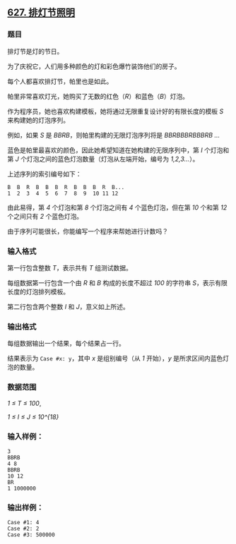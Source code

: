 ## [627. 排灯节照明](https://www.acwing.com/problem/content/629/)

### 题目

排灯节是灯的节日。

为了庆祝它，人们用多种颜色的灯和彩色爆竹装饰他们的房子。

每个人都喜欢排灯节，帕里也是如此。

帕里非常喜欢灯光，她购买了无数的红色（*R*）和蓝色（*B*）灯泡。

作为程序员，她也喜欢构建模板，她将通过无限重复设计好的有限长度的模板 *S* 来构建她的灯泡序列。

例如，如果 *S* 是 *BBRB*，则帕里构建的无限灯泡序列将是 *BBRBBBRBBBRB …*

蓝色是帕里最喜欢的颜色，因此她希望知道在她构建的无限序列中，第 *I* 个灯泡和第 *J* 个灯泡之间的蓝色灯泡数量（灯泡从左端开始，编号为 *1,2,3…*）。

上述序列的索引编号如下：

```
B  B  R  B  B  B  R  B  B  B  R  B...
1  2  3  4  5  6  7  8  9  10 11 12
```

由此易得，第 *4* 个灯泡和第 *8* 个灯泡之间有 *4* 个蓝色灯泡，但在第 *10* 个和第 *12* 个之间只有 *2* 个蓝色灯泡。

由于序列可能很长，你能编写一个程序来帮她进行计数吗？

### 输入格式

第一行包含整数 *T*，表示共有 *T* 组测试数据。

每组数据第一行包含一个由 *R* 和 *B* 构成的长度不超过 *100* 的字符串 *S*，表示有限长度的灯泡排列模板。

第二行包含两个整数 *I* 和 *J*，意义如上所述。

### 输出格式

每组数据输出一个结果，每个结果占一行。

结果表示为 `Case #x: y`，其中 *x* 是组别编号（从 *1* 开始），*y* 是所求区间内蓝色灯泡的数量。

### 数据范围

*1 ≤ T ≤ 100*,

*1 ≤ I ≤ J ≤ 10^{18}*

### 输入样例：

```
3
BBRB
4 8
BBRB
10 12
BR
1 1000000
```

### 输出样例：

```
Case #1: 4
Case #2: 2
Case #3: 500000
```
